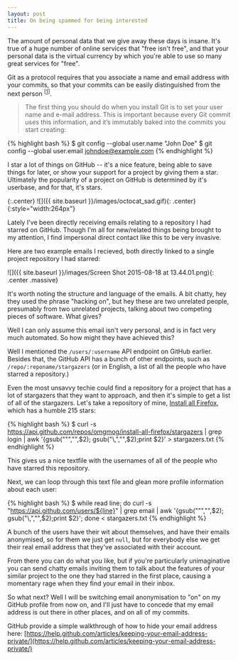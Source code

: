 ```yaml
---
layout: post
title: On being spammed for being interested
---
```


The amount of personal data that we give away these days is insane. It's true of a huge number of online services that "free isn't free", and that your personal data is the virtual currency by which you're able to use so many great services for "free".

<!-- more -->

Git as a protocol requires that you associate a name and email address with your commits, so that your commits can be easily distinguished from the next person <sup>[[1](https://git-scm.com/book/en/v2/Getting-Started-First-Time-Git-Setup)]</sup>.

> The first thing you should do when you install Git is to set your user name and e-mail address. This is important because every Git commit uses this information, and it’s immutably baked into the commits you start creating:

{% highlight bash %}
$ git config --global user.name "John Doe"
$ git config --global user.email johndoe@example.com
{% endhighlight %}

I star a lot of things on GitHub -- it's a nice feature, being able to save things for later, or show your support for a project by giving them a star. Ultimately the popularity of a project on GitHub is determined by it's userbase, and for that, it's stars.

{:.center}
![]({{ site.baseurl }}/images/octocat_sad.gif){: .center}{:style="width:264px"}

Lately I've been directly receiving emails relating to a repository I had starred on GitHub. Though I'm all for new/related things being brought to my attention, I find impersonal direct contact like this to be very invasive.

Here are two example emails I recieved, both directly linked to a single project repository I had starred:

![]({{ site.baseurl }}/images/Screen Shot 2015-08-18 at 13.44.01.png){: .center .massive}

It's worth noting the structure and language of the emails. A bit chatty, hey they used the phrase "hacking on", but hey these are two unrelated people, presumably from two unrelated projects, talking about two competing pieces of software. What gives?

Well I can only assume this email isn't very personal, and is in fact very much automated. So how might they have achieved this?

Well I mentioned the `/users/:username` API endpoint on GitHub earlier. Besides that, the GitHub API has a bunch of other endpoints, such as `/repo/:reponame/stargazers` (or in English, a list of all the people who have starred a repository.)

Even the most unsavvy techie could find a repository for a project that has a lot of stargazers that they want to approach, and then it's simple to get a list of all of the stargazers. Let's take a repository of mine, [Install all Firefox](https://github.com/omgmog/install-all-firefox), which has a humble 215 stars:

{% highlight bash %}
$ curl -s https://api.github.com/repos/omgmog/install-all-firefox/stargazers | grep login | awk '{gsub("\"","",$2); gsub("\,","",$2);print $2}' > stargazers.txt
{% endhighlight %}

This gives us a nice textfile with the usernames of all of the people who have starred this repository.

Next, we can loop through this text file and glean more profile information about each user:

{% highlight bash %}
$ while read line; do curl -s "https://api.github.com/users/${line}" | grep email | awk '{gsub("\"","",$2); gsub("\,","",$2);print $2}'; done < stargazers.txt
{% endhighlight %}

A bunch of the users have their wit about themselves, and have their emails anonymised, so for them we just get `null`, but for everybody else we get their real email address that they've associated with their account.

From there you can do what you like, but if you're particularly unimaginative you can send chatty emails inviting them to talk about the features of your similar project to the one they had starred in the first place, causing a momentary rage when they find your email in their inbox.

So what next? Well I will be switching email anonymisation to "on" on my GitHub profile from now on, and I'll just have to concede that my email address is out there in other places, and on all of my commits.

GitHub provide a simple walkthrough of how to hide your email address here: [https://help.github.com/articles/keeping-your-email-address-private/](https://help.github.com/articles/keeping-your-email-address-private/)